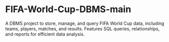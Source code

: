 # FIFA-World-Cup-DBMS-main
A DBMS project to store, manage, and query FIFA World Cup data, including teams, players, matches, and results. Features SQL queries, relationships, and reports for efficient data analysis.
